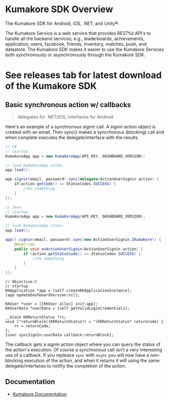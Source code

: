 # Kumakore SDK Overview
The Kumakore SDK for Android, iOS, .NET, and Unity®.

The Kumakore Service is a web service that provides RESTful API's to handle all the backend services; e.g., leaderboards, achievements, application, users, facebook, friends, inventory, matches, push, and datastore. The Kumakore SDK makes it easier to use the Kumakore Services both synchronously or asynchronously through the Kumakore SDK.

# See releases tab for latest download of the Kumakore SDK

## Basic synchronous action w/ callbacks 
> delegates for .NET/iOS, interfaces for Android

Here's an example of a synchronous signin call. A signin action object is created with an email. Then sync() makes a syncrhonous (blocking) call and when complete executes the delegate/interface with the results.

```csharp
// C#
// startup
KumakoreApp app = new KumakoreApp(API_KEY, DASHBOARD_VERSION);

// load KumakoreApp state.
app.load();

app.signin(email, password).sync(delegate(ActionUserSignin action) {
	if(action.getCode() == StatusCodes.SUCCESS) {
		//Do something
	}
});
```

```java
// Java
// startup
KumakoreApp app = new KumakoreApp(API_KEY, DASHBOARD_VERSION);

// load KumakoreApp state.
app.load();

app().signin(email, password).sync(new ActionUserSignin.IKumakore() {
	@Override
	public void onActionUserSignin(ActionUserSignin action) {
		if (action.getStatusCode() == StatusCodes.SUCCESS) {
			//Do something
		}
	}
});
```

```objc
// Objective-C
// startup
KKApplication *app = [self createKKApplicationInstance];
[app updateDashboardVersion:nil];
    
KKUser *user = [[KKUser alloc] init:app];
KKUserData *userData = [self getValidLoginCredentials];
    
__block KKReturnStatus *rc;
void (^returnBlock)(KKReturnStatus*) = ^(KKReturnStatus* returnCode) {
    rc = returnCode;
};
[user syncSignIn:userData callback:returnBlock];

```

The callback gets a signin action object where you can query the status of the action's execution. Of course a synchronous call isn't a very interesting use of a callback. If you repleace ```sync``` with ```async``` you will now have a non-blocking execution of the action, and when it returns it will using the same delegate/interfaces to notifiy the completion of the action.

## Documentation 
* [Kumakore Documentation](http://docs.kumakore.com)
